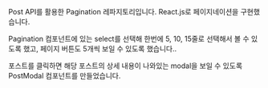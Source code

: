 Post API를 활용한 Pagination 레파지토리입니다.
React.js로 페이지네이션을 구현했습니다.

Pagination 컴포넌트에 있는 select를 선택해 한번에 5, 10, 15줄로 선택해서 볼 수 있도록 했고,
페이지 버튼도 5개씩 보일 수 있도록 했습니다..

포스트를 클릭하면 해당 포스트의 상세 내용이 나와있는 modal을 보일 수 있도록 PostModal 컴포넌트를 만들었습니다.
